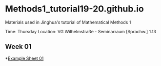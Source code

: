# Methods1_tutorial19-20.github.io
Materials used in Jinghua's tutorial of Mathematical Methods 1

Time: Thursday 
Location: VG Wilhelmstraße - Seminarraum [Sprachw.] 1.13


## Week 01 
*[Example Sheet 01](https://guides.github.com/features/mastering-markdown/)
